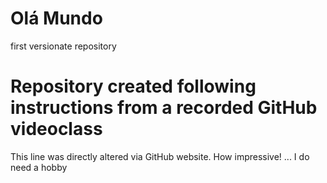 # Olá Mundo
 first versionate repository
 # Repository created following instructions from a recorded GitHub videoclass 
 
 This line was directly altered via GitHub website. How impressive! ... I do need a hobby
